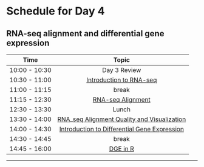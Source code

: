 # Schedule for Day 4

## RNA-seq alignment and differential gene expression

| Time            |   Topic  |
|:------------------------:|:----------:|
| 10:00 - 10:30 | Day 3 Review |
| 10:30 - 11:00 | [Introduction to RNA-seq](lessons/RNAseq_A.pdf) |
| 11:00 - 11:15 | break |
| 11:15 - 12:30 | [RNA-seq Alignment](lessons/01_RNAseq_alignment.md) |
| 12:30 - 13:30 | Lunch |
| 13:30 - 14:00 | [RNA_seq Alignment Quality and Visualization](lessons/02_alignment_quality.md)
| 14:00 - 14:30 | [Introduction to Differential Gene Expression](lessons/RNAseq_B.pdf) |
| 14:30 - 14:45 | break |
| 14:45 - 16:00 | [DGE in R](lessons/03_dge.md) |

---
